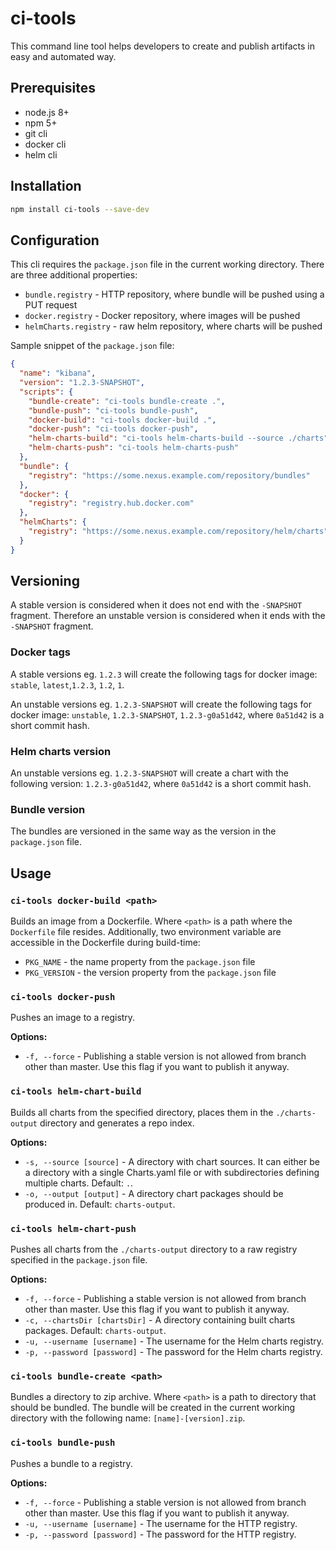 # ci-tools

This command line tool helps developers to create and publish artifacts in easy and automated way. 

## Prerequisites

* node.js 8+
* npm 5+
* git cli
* docker cli
* helm cli

## Installation

```bash
npm install ci-tools --save-dev
```

## Configuration

This cli requires the `package.json` file in the current working directory. There are three additional properties:

* `bundle.registry` - HTTP repository, where bundle will be pushed using a PUT request
* `docker.registry` - Docker repository, where images will be pushed
* `helmCharts.registry` - raw helm repository, where charts will be pushed

Sample snippet of the `package.json` file:
```json
{
  "name": "kibana",
  "version": "1.2.3-SNAPSHOT",
  "scripts": {
    "bundle-create": "ci-tools bundle-create .",
    "bundle-push": "ci-tools bundle-push",
    "docker-build": "ci-tools docker-build .",
    "docker-push": "ci-tools docker-push",
    "helm-charts-build": "ci-tools helm-charts-build --source ./charts",
    "helm-charts-push": "ci-tools helm-charts-push"
  },
  "bundle": {
    "registry": "https://some.nexus.example.com/repository/bundles"
  },
  "docker": {
    "registry": "registry.hub.docker.com"
  },
  "helmCharts": {
    "registry": "https://some.nexus.example.com/repository/helm/charts"
  }
}
```

## Versioning

A stable version is considered when it does not end with the `-SNAPSHOT` fragment. 
Therefore an unstable version is considered when it ends with the `-SNAPSHOT` fragment.

### Docker tags

A stable versions eg. `1.2.3` will create the following tags for docker image: `stable`, `latest`,`1.2.3`, `1.2`, `1`.

An unstable versions eg. `1.2.3-SNAPSHOT` will create the following tags for docker image: `unstable`, `1.2.3-SNAPSHOT`, `1.2.3-g0a51d42`, where `0a51d42` is a short commit hash.

### Helm charts version

An unstable versions eg. `1.2.3-SNAPSHOT` will create a chart with the following version: `1.2.3-g0a51d42`, where `0a51d42` is a short commit hash.

### Bundle version

The bundles are versioned in the same way as the version in the `package.json` file.

## Usage

### `ci-tools docker-build <path>`

Builds an image from a Dockerfile. Where `<path>` is a path where the `Dockerfile` file resides.
Additionally, two environment variable are accessible in the Dockerfile during build-time:

* `PKG_NAME` - the name property from the `package.json` file
* `PKG_VERSION` - the version property from the `package.json` file

### `ci-tools docker-push`

Pushes an image to a registry.

**Options:**

* `-f, --force` - Publishing a stable version is not allowed from branch other than master. Use this flag if you want to publish it anyway.

### `ci-tools helm-chart-build`

Builds all charts from the specified directory, places them in the `./charts-output` directory and generates a repo index.

**Options:**

* `-s, --source [source]` - A directory with chart sources. It can either be a directory with a single Charts.yaml file or with subdirectories defining multiple charts. Default: `.`.
* `-o, --output [output]` - A directory chart packages should be produced in. Default: `charts-output`.

### `ci-tools helm-chart-push`

Pushes all charts from the `./charts-output` directory to a raw registry specified in the `package.json` file.

**Options:**

* `-f, --force` - Publishing a stable version is not allowed from branch other than master. Use this flag if you want to publish it anyway.
* `-c, --chartsDir [chartsDir]` - A directory containing built charts packages. Default: `charts-output`.
* `-u, --username [username]` - The username for the Helm charts registry.
* `-p, --password [password]` - The password for the Helm charts registry.

### `ci-tools bundle-create <path>`

Bundles a directory to zip archive. Where `<path>` is a path to directory that should be bundled. 
The bundle will be created in the current working directory with the following name: `[name]-[version].zip`.

### `ci-tools bundle-push`

Pushes a bundle to a registry.

**Options:**

* `-f, --force` - Publishing a stable version is not allowed from branch other than master. Use this flag if you want to publish it anyway.
* `-u, --username [username]` - The username for the HTTP registry.
* `-p, --password [password]` - The password for the HTTP registry.
